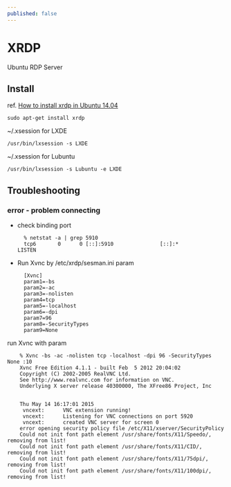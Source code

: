```yaml
---
published: false
---
```


# XRDP

Ubuntu RDP Server

## Install
ref. [How to install xrdp in Ubuntu 14.04](http://c-nergy.be/blog/?p=5305)

    sudo apt-get install xrdp

~/.xsession for LXDE

    /usr/bin/lxsession -s LXDE

~/.xsession for Lubuntu

    /usr/bin/lxsession -s Lubuntu -e LXDE

## Troubleshooting

### error - problem connecting

* check binding port

        % netstat -a | grep 5910
        tcp6       0      0 [::]:5910               [::]:*                  LISTEN

* Run Xvnc by /etc/xrdp/sesman.ini param

        [Xvnc]
        param1=-bs
        param2=-ac
        param3=-nolisten
        param4=tcp
        param5=-localhost
        param6=-dpi
        param7=96
        param8=-SecurityTypes
        param9=None

run Xvnc with param

        % Xvnc -bs -ac -nolisten tcp -localhost -dpi 96 -SecurityTypes None :10
        Xvnc Free Edition 4.1.1 - built Feb  5 2012 20:04:02
        Copyright (C) 2002-2005 RealVNC Ltd.
        See http://www.realvnc.com for information on VNC.
        Underlying X server release 40300000, The XFree86 Project, Inc
        
        
        Thu May 14 16:17:01 2015
         vncext:      VNC extension running!
         vncext:      Listening for VNC connections on port 5920
         vncext:      created VNC server for screen 0
        error opening security policy file /etc/X11/xserver/SecurityPolicy
        Could not init font path element /usr/share/fonts/X11/Speedo/, removing from list!
        Could not init font path element /usr/share/fonts/X11/CID/, removing from list!
        Could not init font path element /usr/share/fonts/X11/75dpi/, removing from list!
        Could not init font path element /usr/share/fonts/X11/100dpi/, removing from list!

        